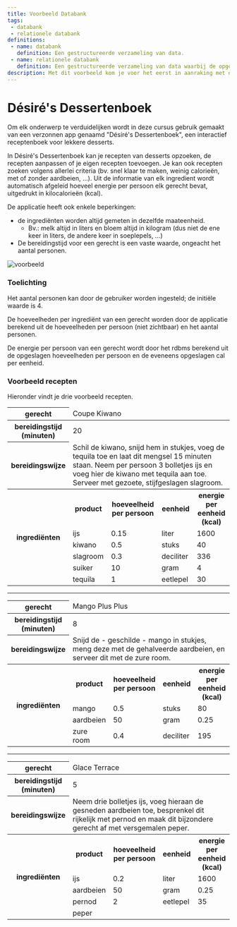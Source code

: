 ```yaml
---
title: Voorbeeld Databank
tags: 
 - databank
 - relationele databank
definitions: 
 - name: databank
   definition: Een gestructureerde verzameling van data.
 - name: relationele databank
   definition: Een gestructureerde verzameling van data waarbij de opgeslagen data wordt onderverdeeld in tabellen.
description: Met dit voorbeeld kom je voor het eerst in aanraking met data. Bekijk dit voorbeeld goed, want met deze data zullen we proberen een goede databank in elkaar te steken.
---
```


# Désiré's Dessertenboek

Om elk onderwerp te verduidelijken wordt in deze cursus gebruik gemaakt van een verzonnen app genaamd "Désiré's Dessertenboek", een interactief receptenboek voor lekkere desserts. 

In Désiré's Dessertenboek kan je recepten van desserts opzoeken, de recepten aanpassen of je eigen recepten toevoegen. Je kan ook recepten zoeken volgens allerlei criteria (bv. snel klaar te maken, weinig calorieën, met of zonder aardbeien, …). Uit de informatie van elk ingredient wordt automatisch afgeleid hoeveel energie per persoon elk gerecht bevat, uitgedrukt in kilocalorieën (kcal).

De applicatie heeft ook enkele beperkingen: 

 - de ingrediënten worden altijd gemeten in dezelfde maateenheid.
   - Bv.: melk altijd in liters en bloem altijd in kilogram 
     (dus niet de ene keer in liters, de andere keer in soeplepels, …)
 - De bereidingstijd voor een gerecht is een vaste waarde, ongeacht het aantal personen.
 
 
<img src="{{ site.baseurl }}/assets/img/db-inleiding_1.jpg" alt="voorbeeld" style="height: auto; max-width: 100%">

### Toelichting
Het aantal personen kan door de gebruiker worden ingesteld; de initiële waarde is 4.

De hoeveelheden per ingrediënt van een gerecht worden door de applicatie berekend uit de hoeveelheden per persoon (niet zichtbaar) en het aantal personen.

De energie per persoon van een gerecht wordt door het rdbms berekend uit de opgeslagen hoeveelheden per persoon en de eveneens opgeslagen cal per eenheid.

### Voorbeeld recepten

Hieronder vindt je drie voorbeeld recepten. 

<table class="styledTable">
<thead><tr><th>gerecht</th><td colspan="4">Coupe Kiwano</td></tr></thead><tbody>
 <tr><th>bereidingstijd (minuten)</th><td colspan="4">20</td></tr>
 <tr><th>bereidingswijze</th><td colspan="4">Schil de kiwano, snijd hem in stukjes, voeg de tequila toe en laat dit mengsel 15 minuten staan. Neem per persoon 3 bolletjes ijs en voeg hier de kiwano met tequila aan toe. Serveer met gezoete, stijfgeslagen slagroom.</td></tr>
 <tr><th rowspan="6">ingrediënten</th><th>product</th><th>hoeveelheid per persoon</th><th>eenheid</th><th>energie per eenheid (kcal)</th></tr>
 <tr><td>ijs</td><td>0.15</td><td>liter</td><td>1600</td></tr>
 <tr><td>kiwano</td><td>0.5</td><td>stuks</td><td>40</td></tr>
 <tr><td>slagroom</td><td>0.3</td><td>deciliter</td><td>336</td></tr>
 <tr><td>suiker</td><td>10</td><td>gram</td><td>4</td></tr>
 <tr><td>tequila</td><td>1</td><td>eetlepel</td><td>30</td></tr>
</tbody></table>

----

<table class="styledTable">
<thead><tr><th>gerecht</th><td colspan="4">Mango Plus Plus</td></tr></thead><tbody>
 <tr><th>bereidingstijd (minuten)</th><td colspan="4">8</td></tr>
 <tr><th>bereidingswijze</th><td colspan="4">Snijd de - geschilde - mango in stukjes, meng deze met de gehalveerde aardbeien, en serveer dit met de zure room.</td></tr>
 <tr><th rowspan="4">ingrediënten</th><th>product</th><th>hoeveelheid per persoon</th><th>eenheid</th><th>energie per eenheid (kcal)</th></tr>
 <tr><td>mango</td><td>0.5</td><td>stuks</td><td>80</td></tr>
 <tr><td>aardbeien</td><td>50</td><td>gram</td><td>0.25</td></tr>
 <tr><td>zure room</td><td>0.4</td><td>deciliter</td><td>195</td></tr>
</tbody></table>
 
 ----

<table class="styledTable">
<thead><tr><th>gerecht</th><td colspan="4">Glace Terrace</td></tr></thead><tbody>
 <tr><th>bereidingstijd (minuten)</th><td colspan="4">5</td></tr>
 <tr><th>bereidingswijze</th><td colspan="4">Neem drie bolletjes ijs, voeg hieraan de gesneden aardbeien toe, besprenkel dit rijkelijk met pernod en maak dit bijzondere gerecht af met versgemalen peper.</td></tr>
 <tr><th rowspan="5">ingrediënten</th><th>product</th><th>hoeveelheid per persoon</th><th>eenheid</th><th>energie per eenheid (kcal)</th></tr>
 <tr><td>ijs</td><td>0.2</td><td>liter</td><td>1600</td></tr>
 <tr><td>aardbeien</td><td>50</td><td>gram</td><td>0.25</td></tr>
 <tr><td>pernod</td><td>2</td><td>eetlepel</td><td>35</td></tr>
 <tr><td>peper</td><td>&nbsp;</td><td>&nbsp;</td><td></td></tr>
</tbody></table>
